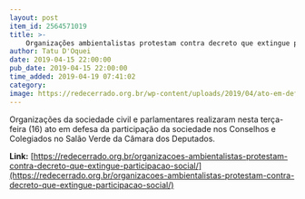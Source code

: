 ```yaml
---
layout: post
item_id: 2564571019
title: >-
    Organizações ambientalistas protestam contra decreto que extingue participação social
author: Tatu D'Oquei
date: 2019-04-15 22:00:00
pub_date: 2019-04-15 22:00:00
time_added: 2019-04-19 07:41:02
category: 
image: https://redecerrado.org.br/wp-content/uploads/2019/04/ato-em-defesa-da-participacao-social-credito-ISA.jpeg
---
```


Organizações da sociedade civil e parlamentares realizaram nesta terça-feira (16) ato em defesa da participação da sociedade nos Conselhos e Colegiados no Salão Verde da Câmara dos Deputados.

**Link:** [https://redecerrado.org.br/organizacoes-ambientalistas-protestam-contra-decreto-que-extingue-participacao-social/](https://redecerrado.org.br/organizacoes-ambientalistas-protestam-contra-decreto-que-extingue-participacao-social/)

